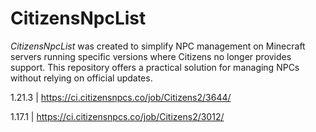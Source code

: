 # CitizensNpcList
*CitizensNpcList* was created to simplify NPC management on Minecraft servers running specific versions where Citizens no longer provides support. This repository offers a practical solution for managing NPCs without relying on official updates.

1.21.3 | https://ci.citizensnpcs.co/job/Citizens2/3644/

1.17.1 | https://ci.citizensnpcs.co/job/Citizens2/3012/
